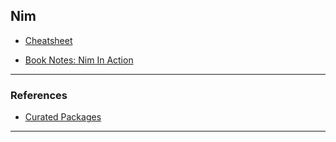 
## Nim

* [Cheatsheet](./cheatsheet.nim)

* [Book Notes: Nim In Action](./book--nim-in-action/README.md)

---

### References

* [Curated Packages](https://github.com/nim-lang/Nim/wiki/Curated-Packages)

---
